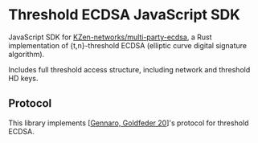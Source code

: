 # Threshold ECDSA JavaScript SDK 

JavaScript SDK for [KZen-networks/multi-party-ecdsa](https://github.com/KZen-networks/multi-party-ecdsa), a Rust implementation of {t,n}-threshold ECDSA (elliptic curve digital signature algorithm).

Includes full threshold access structure, including network and threshold HD keys.

## Protocol

This library implements [[Gennaro, Goldfeder 20](https://eprint.iacr.org/2020/540.pdf)]'s protocol for threshold ECDSA.
